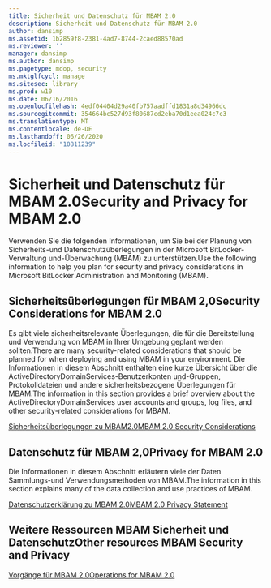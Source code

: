 ```yaml
---
title: Sicherheit und Datenschutz für MBAM 2.0
description: Sicherheit und Datenschutz für MBAM 2.0
author: dansimp
ms.assetid: 1b2859f8-2381-4ad7-8744-2caed88570ad
ms.reviewer: ''
manager: dansimp
ms.author: dansimp
ms.pagetype: mdop, security
ms.mktglfcycl: manage
ms.sitesec: library
ms.prod: w10
ms.date: 06/16/2016
ms.openlocfilehash: 4edf04404d29a40fb757aadffd1831a8d34966dc
ms.sourcegitcommit: 354664bc527d93f80687cd2eba70d1eea024c7c3
ms.translationtype: MT
ms.contentlocale: de-DE
ms.lasthandoff: 06/26/2020
ms.locfileid: "10811239"
---
```

# <span data-ttu-id="5849e-103">Sicherheit und Datenschutz für MBAM 2.0</span><span class="sxs-lookup"><span data-stu-id="5849e-103">Security and Privacy for MBAM 2.0</span></span>


<span data-ttu-id="5849e-104">Verwenden Sie die folgenden Informationen, um Sie bei der Planung von Sicherheits-und Datenschutzüberlegungen in der Microsoft BitLocker-Verwaltung und-Überwachung (MBAM) zu unterstützen.</span><span class="sxs-lookup"><span data-stu-id="5849e-104">Use the following information to help you plan for security and privacy considerations in Microsoft BitLocker Administration and Monitoring (MBAM).</span></span>

## <span data-ttu-id="5849e-105">Sicherheitsüberlegungen für MBAM 2,0</span><span class="sxs-lookup"><span data-stu-id="5849e-105">Security Considerations for MBAM 2.0</span></span>


<span data-ttu-id="5849e-106">Es gibt viele sicherheitsrelevante Überlegungen, die für die Bereitstellung und Verwendung von MBAM in Ihrer Umgebung geplant werden sollten.</span><span class="sxs-lookup"><span data-stu-id="5849e-106">There are many security-related considerations that should be planned for when deploying and using MBAM in your environment.</span></span> <span data-ttu-id="5849e-107">Die Informationen in diesem Abschnitt enthalten eine kurze Übersicht über die ActiveDirectoryDomainServices-Benutzerkonten und-Gruppen, Protokolldateien und andere sicherheitsbezogene Überlegungen für MBAM.</span><span class="sxs-lookup"><span data-stu-id="5849e-107">The information in this section provides a brief overview about the ActiveDirectoryDomainServices user accounts and groups, log files, and other security-related considerations for MBAM.</span></span>

[<span data-ttu-id="5849e-108">Sicherheitsüberlegungen zu MBAM2.0</span><span class="sxs-lookup"><span data-stu-id="5849e-108">MBAM 2.0 Security Considerations</span></span>](mbam-20-security-considerations-mbam-2.md)

## <span data-ttu-id="5849e-109">Datenschutz für MBAM 2,0</span><span class="sxs-lookup"><span data-stu-id="5849e-109">Privacy for MBAM 2.0</span></span>


<span data-ttu-id="5849e-110">Die Informationen in diesem Abschnitt erläutern viele der Daten Sammlungs-und Verwendungsmethoden von MBAM.</span><span class="sxs-lookup"><span data-stu-id="5849e-110">The information in this section explains many of the data collection and use practices of MBAM.</span></span>

[<span data-ttu-id="5849e-111">Datenschutzerklärung zu MBAM 2.0</span><span class="sxs-lookup"><span data-stu-id="5849e-111">MBAM 2.0 Privacy Statement</span></span>](mbam-20-privacy-statement-mbam-2.md)

## <span data-ttu-id="5849e-112">Weitere Ressourcen MBAM Sicherheit und Datenschutz</span><span class="sxs-lookup"><span data-stu-id="5849e-112">Other resources MBAM Security and Privacy</span></span>


[<span data-ttu-id="5849e-113">Vorgänge für MBAM 2.0</span><span class="sxs-lookup"><span data-stu-id="5849e-113">Operations for MBAM 2.0</span></span>](operations-for-mbam-20-mbam-2.md)

 

 





